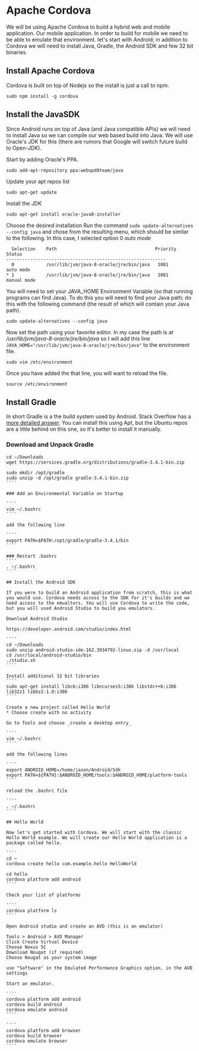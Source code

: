 # Apache Cordova
We will be using Apache Cordova to build a hybrid web and mobile application. Our mobile application. In order to build for mobile we need to be able to emulate that environment. let's start with Android; in addition to Cordova we will need to install Java, Gradle, the Android SDK and few 32 bit binaries.

## Install Apache Cordova

Cordova is built on top of Nodejs so the install is just a call to npm.

````
sudo npm install -g cordova
````

## Install the JavaSDK
Since Android runs on top of Java (and Java compatible APIs) we will need to install Java so we can compile our web based build into Java. We will use Oracle's JDK for this (there are rumors that Google will switch future build to Open-JDK).

Start by adding Oracle's PPA.

````
sudo add-apt-repository ppa:webupd8team/java
````

Update your apt repos list

````
sudo apt-get update
````

Install the JDK

````
sudo apt-get install oracle-java8-installer
````

Choose the desired installation
Run the command ````sudo update-alternatives --config java```` and chose from the resulting menu, which should be similar to the following. In this case, I selected option 0 _auto mode_

````
  Selection    Path                                     Priority   Status
------------------------------------------------------------
  0            /usr/lib/jvm/java-8-oracle/jre/bin/java   1081      auto mode
* 1            /usr/lib/jvm/java-8-oracle/jre/bin/java   1081      manual mode
````

You will need to set your JAVA_HOME Environment Variable (so that running programs can  find Java). To do this you will need to find your Java path; do this with the following command (the result of which will contain your Java path).

````
sudo update-alternatives --config java
````

Now set the path using your favorite editor. In my case the path is at _/usr/lib/jvm/java-8-oracle/jre/bin/java_ so I will add this line ````JAVA_HOME="/usr/lib/jvm/java-8-oracle/jre/bin/java"```` to the environment file.

````
sudo vim /etc/environment
````

Once you have added the that line, you will want to reload the file.

````
source /etc/environment
````

## Install Gradle

In short Gradle is a the build system used by Android. Stack Overflow has a [more detailed answer](https://stackoverflow.com/questions/16754643/what-is-gradle-in-android-studio). You can install this using Apt, but the Ubuntu repos are a little behind on this one, so it's better to install it manually.

### Download and Unpack Gradle

`````
cd ~/Downloads
wget https://services.gradle.org/distributions/gradle-3.4.1-bin.zip

sudo mkdir /opt/gradle
sudo unzip -d /opt/gradle gradle-3.4.1-bin.zip
````

### Add an Environmental Variable on Startup

````
vim ~/.bashrc
````

add the following line

````
export PATH=$PATH:/opt/gradle/gradle-3.4.1/bin
````

### Restart .bashrc
````
. ~/.bashrc
````

## Install the Android SDK

If you were to build an Android application from scratch, this is what you would use. Cordova needs access to the SDK for it's builds and we need access to the emualtors. You will use Cordova to write the code, but you will used Android Studio to build you emulators.

Download Android Studio

https://developer.android.com/studio/index.html

````
cd ~/Downloads
sudo unzip android-studio-ide-162.3934792-linux.zip -d /usr/local
cd /usr/local/android-studio/bin
./studio.sh
````

Install additional 32 bit libraries
````
sudo apt-get install libc6:i386 libncurses5:i386 libstdc++6:i386 lib32z1 libbz2-1.0:i386
````

Create a new project called Hello World
* Choose create with no activity

Go to Tools and choose _create a desktop entry_

````
vim ~/.bashrc
````

add the following lines

````
export ANDROID_HOME=/home/jason/Android/Sdk
export PATH=${PATH}:$ANDROID_HOME/tools:$ANDROID_HOME/platform-tools
````

reload the .bashrc file

````
. ~/.bashrc
````

## Hello World

Now let's get started with Cordova. We will start with the classic Hello World example. We will create our Hello World application is a package called hello.

````
cd ~
cordova create hello com.example.hello HelloWorld

cd hello
cordova platform add android
````

Check your list of platforms

````
cordova platform ls
````

Open Android studio and create an AVD (this is an emulator)

Tools > Android > AVD Manager
Click Create Virtual Device
Choose Nexus 5C
Download Nougat (if required)
Choose Nougat as your system image

use "Software" in the Emulated Performance Graphics option, in the AVD settings

Start an emulator.

````
cordova platform add android
cordova build android
cordova emulate android
````

````
cordova platform add browser
cordova build browser
cordova emulate browser
````
